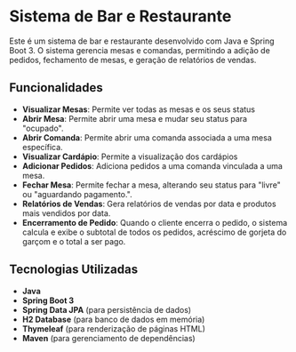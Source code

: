 # Sistema de Bar e Restaurante

Este é um sistema de bar e restaurante desenvolvido com Java e Spring Boot 3. O sistema gerencia mesas e comandas, permitindo a adição de pedidos, fechamento de mesas, e geração de relatórios de vendas.

## Funcionalidades
- **Visualizar Mesas**: Permite ver todas as mesas e os seus status
- **Abrir Mesa**: Permite abrir uma mesa e mudar seu status para "ocupado".
- **Abrir Comanda**: Permite abrir uma comanda associada a uma mesa específica.
- **Visualizar Cardápio**: Permite a visualização dos cardápios
- **Adicionar Pedidos**: Adiciona pedidos a uma comanda vinculada a uma mesa.
- **Fechar Mesa**: Permite fechar a mesa, alterando seu status para "livre" ou "aguardando pagamento.".
- **Relatórios de Vendas**: Gera relatórios de vendas por data e produtos mais vendidos por data.
- **Encerramento de Pedido**: Quando o cliente encerra o pedido, o sistema calcula e exibe o subtotal de todos os pedidos, acréscimo de gorjeta do garçom e o total a ser pago.

## Tecnologias Utilizadas

- **Java**
- **Spring Boot 3**
- **Spring Data JPA** (para persistência de dados)
- **H2 Database** (para banco de dados em memória)
- **Thymeleaf** (para renderização de páginas HTML)
- **Maven** (para gerenciamento de dependências)

